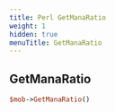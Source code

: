 ```yaml
---
title: Perl GetManaRatio
weight: 1
hidden: true
menuTitle: GetManaRatio
---
```

## GetManaRatio
```perl
$mob->GetManaRatio()
```